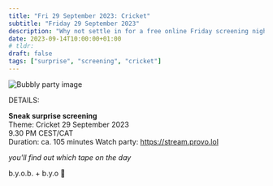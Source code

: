 ```yaml
---
title: "Fri 29 September 2023: Cricket"
subtitle: "Friday 29 September 2023"
description: "Why not settle in for a free online Friday screening night with your chums at provolol? No Netflix, just chill. Bring strangers, acquaintances, any snacks you like :3"
date: 2023-09-14T10:00:00+01:00
# tldr: 
draft: false
tags: ["surprise", "screening", "cricket"]
---
```


![Bubbly party image](/images/surprise-party.jpg)

DETAILS:

**Sneak surprise screening**   
Theme: Cricket
29 September 2023  
9.30 PM CEST/CAT  
Duration: ca. 105 minutes
Watch party: https://stream.provo.lol

*you'll find out which tape on the day* 

b.y.o.b. + b.y.o 🏏
